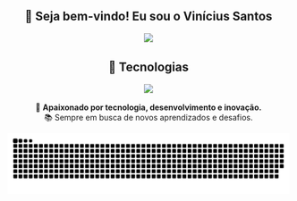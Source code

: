 <div align="center">
  
  ## 👋 Seja bem-vindo! Eu sou o **Vinícius Santos**  
  
  <a href="https://www.linkedin.com/in/viniciusnt/" target="_blank" rel="noopener noreferrer">
    <img src="https://img.shields.io/badge/LinkedIn-0077B5?style=for-the-badge&logo=linkedin&logoColor=white">
  </a>
  
  ## 🚀 Tecnologias  
  <p align="center">
    <a href="https://skillicons.dev">
      <img src="https://skillicons.dev/icons?i=html,css,js,nodejs,git,github,java,php,laravel,postman,mysql,phpstorm,vscode,notion,windows,ubuntu" />
    </a>
  </p>
  
  🎯 **Apaixonado por tecnologia, desenvolvimento e inovação.**  
  📚 Sempre em busca de novos aprendizados e desafios.  
</div>

<picture align="center">
  <source media="(prefers-color-scheme: dark)" srcset="https://raw.githubusercontent.com/mari4souza/mari4souza/output/github-contribution-grid-snake-dark.svg">
  <source media="(prefers-color-scheme: light)" srcset="https://raw.githubusercontent.com/mari4souza/mari4souza/output/github-contribution-grid-snake-dark.svg">
  <img align="center" alt="github contribution grid snake animation" src="https://raw.githubusercontent.com/mari4souza/mari4souza/output/github-contribution-grid-snake.svg">
</picture>
